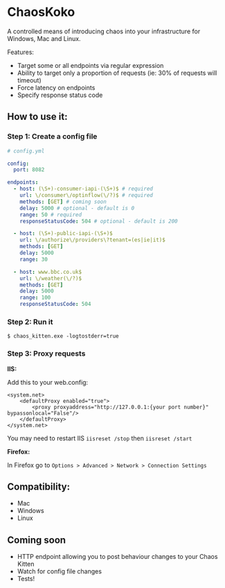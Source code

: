# ChaosKoko

A controlled means of introducing chaos into your infrastructure for Windows, Mac and Linux.

Features:
- Target some or all endpoints via regular expression
- Ability to target only a proportion of requests (ie: 30% of requests will timeout)
- Force latency on endpoints
- Specify response status code

## How to use it:

### Step 1: Create a config file

```yml
# config.yml

config:
  port: 8082

endpoints:
  - host: (\S+)-consumer-iapi-(\S+)$ # required
    url: \/consumer\/optinflow(\/?)$ # required
    methods: [GET] # coming soon
    delay: 5000 # optional - default is 0
    range: 50 # required
    responseStatusCode: 504 # optional - default is 200

  - host: (\S+)-public-iapi-(\S+)$
    url: \/authorize\/providers\?tenant=(es|ie|it)$
    methods: [GET]
    delay: 5000
    range: 30

  - host: www.bbc.co.uk$
    url: \/weather(\/?)$
    methods: [GET]
    delay: 5000
    range: 100
    responseStatusCode: 504
```

### Step 2: Run it  
```
$ chaos_kitten.exe -logtostderr=true
```

### Step 3: Proxy requests

**IIS:**

Add this to your web.config:

```
<system.net>
    <defaultProxy enabled="true">
        <proxy proxyaddress="http://127.0.0.1:{your port number}" bypassonlocal="False"/>
    </defaultProxy>
</system.net>
```

You may need to restart IIS `iisreset /stop` then `iisreset /start`

**Firefox:** 

In Firefox go to `Options > Advanced > Network > Connection Settings`

## Compatibility:

- Mac
- Windows
- Linux

## Coming soon

- HTTP endpoint allowing you to post behaviour changes to your Chaos Kitten
- Watch for config file changes
- Tests!
